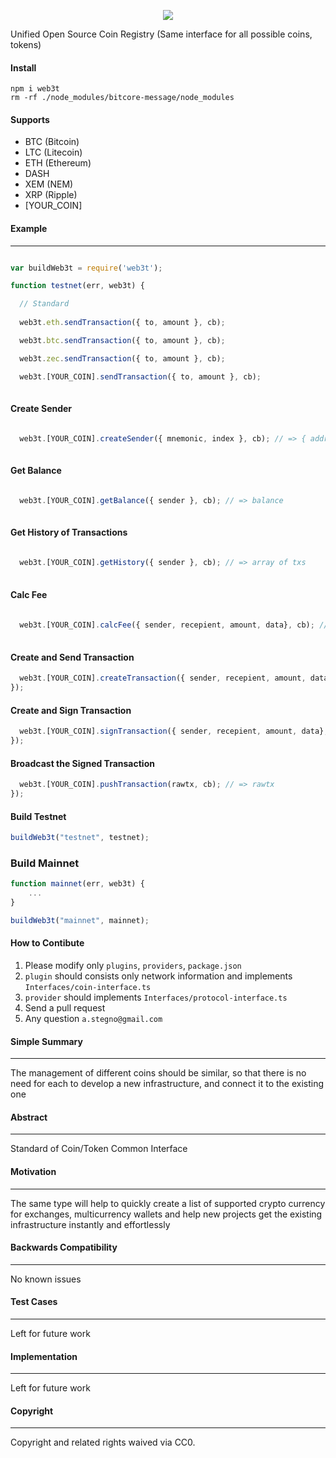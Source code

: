 
<p align="center">
  <img src="http://res.cloudinary.com/nixar-work/image/upload/v1534729062/Screen_Shot_2018-08-20_at_04.36.54.png">
</p>


Unified Open Source Coin Registry (Same interface for all possible coins, tokens)

#### Install

```
npm i web3t
rm -rf ./node_modules/bitcore-message/node_modules
```

#### Supports

* BTC (Bitcoin)
* LTC (Litecoin)
* ETH (Ethereum)
* DASH 
* XEM (NEM)
* XRP (Ripple)
* [YOUR_COIN]


#### Example
----

```Javascript 

var buildWeb3t = require('web3t');

function testnet(err, web3t) {

  // Standard
  
  web3t.eth.sendTransaction({ to, amount }, cb);

  web3t.btc.sendTransaction({ to, amount }, cb);

  web3t.zec.sendTransaction({ to, amount }, cb);

  web3t.[YOUR_COIN].sendTransaction({ to, amount }, cb);
  
```

#### Create Sender
```Javascript

  web3t.[YOUR_COIN].createSender({ mnemonic, index }, cb); // => { address, privateKey }
  
```

#### Get Balance
```Javascript  

  web3t.[YOUR_COIN].getBalance({ sender }, cb); // => balance
  
```

#### Get History of Transactions
```Javascript 
  
  web3t.[YOUR_COIN].getHistory({ sender }, cb); // => array of txs
  
```

#### Calc Fee 

```Javascript   
  
  web3t.[YOUR_COIN].calcFee({ sender, recepient, amount, data}, cb); // => fee
  
```

#### Create and Send Transaction
```Javascript   
  web3t.[YOUR_COIN].createTransaction({ sender, recepient, amount, data}, cb); // => tx
});

```

#### Create and Sign Transaction
```Javascript   
  web3t.[YOUR_COIN].signTransaction({ sender, recepient, amount, data}, cb); // => rawtx
});

```

#### Broadcast the Signed Transaction
```Javascript   
  web3t.[YOUR_COIN].pushTransaction(rawtx, cb); // => rawtx
});

```

#### Build Testnet
```Javascript 
buildWeb3t("testnet", testnet);

```


### Build Mainnet
```Javascript 
function mainnet(err, web3t) {
    ... 
}

buildWeb3t("mainnet", mainnet);

```

#### How to Contibute

1. Please modify only `plugins`, `providers`, `package.json`
2. `plugin` should consists only network information and implements `Interfaces/coin-interface.ts`
3. `provider` should implements `Interfaces/protocol-interface.ts`
4. Send a pull request
5. Any question `a.stegno@gmail.com`

#### Simple Summary
----

The management of different coins should be similar, so that there is no need for each to develop a new infrastructure, and connect it to the existing one


#### Abstract

----

Standard of Coin/Token Common Interface

#### Motivation
----

The same type will help to quickly create a list of supported crypto currency for exchanges, multicurrency wallets and help new projects get the existing infrastructure instantly and effortlessly


#### Backwards Compatibility
----

No known issues

#### Test Cases
----

Left for future work

#### Implementation
----

Left for future work

#### Copyright
----

Copyright and related rights waived via CC0.
